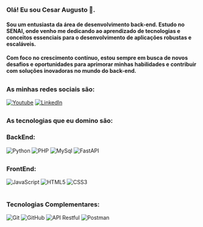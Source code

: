 ### Olá! Eu sou Cesar Augusto 👋.
#### Sou um entusiasta da área de desenvolvimento back-end. Estudo no SENAI, onde venho me dedicando ao aprendizado de tecnologias e conceitos essenciais para o desenvolvimento de aplicações robustas e escaláveis.
#### Com foco no crescimento contínuo, estou sempre em busca de novos desafios e oportunidades para aprimorar minhas habilidades e contribuir com soluções inovadoras no mundo do back-end.

##

### As minhas redes sociais são:

[![Youtube](https://img.shields.io/badge/YouTube-FF0000?style=for-the-badge&logo=youtube&logoColor=white)](https://www.youtube.com)
[![LinkedIn](https://img.shields.io/badge/LinkedIn-0077B5?style=for-the-badge&logo=linkedin&logoColor=white)]()

##

### As tecnologias que eu domino são:
### BackEnd:
<img alt="Python" src="https://img.shields.io/badge/Python-3776AB?style=for-the-badge&logo=python&logoColor=white">
<img alt="PHP" src="https://img.shields.io/badge/PHP-777BB4?style=for-the-badge&logo=php&logoColor=white">
<img alt="MySql" src="https://img.shields.io/badge/MySQL-005C84?style=for-the-badge&logo=mysql&logoColor=white">
<img alt="FastAPI" src="https://img.shields.io/badge/FastAPI-005571?style=for-the-badge&logo=fastapi&logoColor=white">




##
### FrontEnd:
<img alt="JavaScript" src="https://img.shields.io/badge/JavaScript-F7DF1E?style=for-the-badge&logo=javascript&logoColor=black">
<img alt="HTML5" src="https://img.shields.io/badge/HTML5-E34F26?style=for-the-badge&logo=html5&logoColor=white">
<img alt="CSS3" src="https://img.shields.io/badge/CSS3-1572B6?style=for-the-badge&logo=css3&logoColor=white">

#
### Tecnologias Complementares:
<img alt="Git" src="https://img.shields.io/badge/Git-F05032?style=for-the-badge&logo=git&logoColor=white">
<img alt="GitHub" src="https://img.shields.io/badge/GitHub-181717?style=for-the-badge&logo=github&logoColor=white">
<img alt="API Restful" src="https://img.shields.io/badge/API%20Restful-02569B?style=for-the-badge&logo=api&logoColor=white">
<img alt="Postman" src="https://img.shields.io/badge/Postman-FF6C37?style=for-the-badge&logo=postman&logoColor=white">

